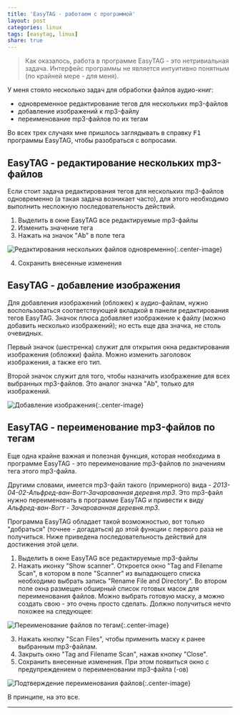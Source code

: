 ```yaml
---
title: 'EasyTAG - работаем с программой'
layout: post
categories: linux
tags: [easytag, linux]
share: true
---
```


> Как оказалось, работа в программе EasyTAG - это нетривиальная задача. Интерфейс программы не является интуитивно понятным (по крайней мере - для меня).

У меня стояло несколько задач для обработки файлов аудио-книг:

- одновременное редактирование тегов для нескольких mp3-файлов
- добавление изображений к mp3-файлу
- переименование mp3-файлов по их тегам

Во всех трех случаях мне пришлось заглядывать в справку <kbd>F1</kbd> программы EasyTAG, чтобы разобраться с вопросами.

## EasyTAG - редактирование нескольких mp3-файлов

Если стоит задача редактирования тегов для нескольких mp3-файлов одновременно (а такая задача возникает часто), для этого необходимо выполнить несложную последовательность действий.

1. Выделить в окне EasyTAG все редактируемые mp3-файлы
2. Изменить значение тега
3. Нажать на значок "Ab" в поле тега

![Редактирования нескольких файлов одновременно]({{site.url}}/images/uploads/2015/04/easytag_multiple-rename.png){:.center-image}

4. Сохранить внесенные изменения

## EasyTAG - добавление изображения

Для добавления изображений (обложек) к аудио-файлам, нужно воспользоваться соответствующей вкладкой в панели редактирования тегов EasyTAG. Значок плюса добавляет изображение к файлу (можно добавить несколько изображений); но есть еще два значка, не столь очевидных.

Первый значок (шестренка) служит для открытия окна редактирования изображения (обложки) файла. Можно изменить заголовок изображения, а также его тип.

Второй значок служит для того, чтобы назначить изображение для всех выбранных mp3-файлов. Это аналог значка "Ab", только для изображений.

![Добавление изображения]({{site.url}}/images/uploads/2015/04/easytag_cover_edit.png){:.center-image}

## EasyTAG - переименование mp3-файлов по тегам

Еще одна крайне важная и полезная функция, которая необходима в программе EasyTAG - это переименование mp3-файлов по значениям тега этого mp3-файла.

Другими словами, имеется mp3-файл такого (примерного) вида - _2013-04-02-Альфред-ван-Вогт-Зачарованная деревня.mp3_. Это mp3-файл нужно переименовать в программе EasyTAG и привести к виду _Альфред-ван-Вогт - Зачарованная деревня.mp3_.

Программа EasyTAG обладает такой возможностью, вот только "добраться" (точнее - догадаться) до этой функции с первого раза не получиться. Ниже приведена последовательность действий для достижения этой цели.

1. Выделить в окне EasyTAG все редактируемые mp3-файлы
2. Нажать иконку "Show scanner". Откроется окно "Tag and Filename Scan", в котором в поле "Scanner" из выпадающего списка необходимо выбрать запись "Rename File and Directory". Во втором поле окна размещен обширный список готовых масок для переименования файлов. Можно выбрать готовую маску, а можно создать свою - это очень просто сделать. Должно получиться нечто похожее на следующее:

![Переименование файлов по тегам]({{site.url}}/images/uploads/2015/04/easytag_file-rename-via-tag.png){:.center-image}

3. Нажать кнопку "Scan Files", чтобы применить маску к ранее выбранным mp3-файлам.
4. Закрыть окно "Tag and Filename Scan", нажав кнопку "Close".
5. Сохранить внесенные изменения. При этом появиться окно с предупреждением о переименовании mp3-файла (-ов)

![Подтверждение переименования файлов]({{site.url}}/images/uploads/2015/04/easytag_file-rename-via-tag-confirm.png){:.center-image}

В принципе, на это все.

---
